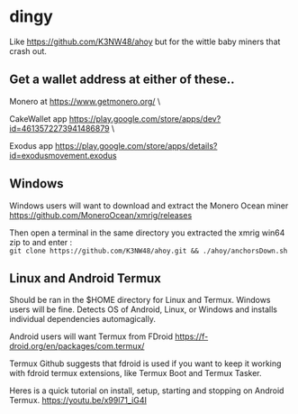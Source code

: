 # dingy

Like https://github.com/K3NW48/ahoy but for the wittle baby miners that crash out.

## Get a wallet address at either of these..

Monero at https://www.getmonero.org/ \

CakeWallet app https://play.google.com/store/apps/dev?id=4613572273941486879 \

Exodus app https://play.google.com/store/apps/details?id=exodusmovement.exodus

## Windows

Windows users will want to download and extract the Monero Ocean miner https://github.com/MoneroOcean/xmrig/releases

Then open a terminal in the same directory you extracted the xmrig win64 zip to and enter : \
`git clone https://github.com/K3NW48/ahoy.git && ./ahoy/anchorsDown.sh`

## Linux and Android Termux

Should be ran in the $HOME directory for Linux and Termux. Windows users will be fine.
Detects OS of Android, Linux, or Windows and installs individual dependencies automagically.

Android users will want Termux from FDroid https://f-droid.org/en/packages/com.termux/

Termux Github suggests that fdroid is used if you want to keep it working with fdroid termux extensions, like Termux Boot and Termux Tasker.

Heres is a quick tutorial on install, setup, starting and stopping on Android Termux.
https://youtu.be/x99l71_iG4I
